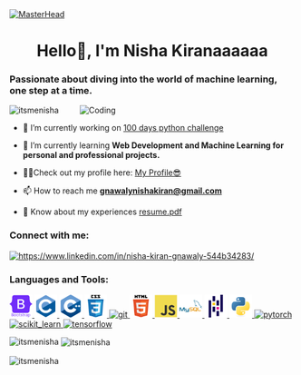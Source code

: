 <a href="https://itsmenisha.github.io">
  <img src="https://www.gifcen.com/wp-content/uploads/2022/07/discord-banner-gif-7.gif" alt="MasterHead" style="width:1000px; height:250px;">
</a>


<h1 align="center"> Hello👋, I'm Nisha Kiranaaaaaa</h1>
<h3 align="ce3nter">Passionate about diving into the world of machine learning, one step at a time.</h3>
<img align="right" alt="Coding" width="380"  src="https://img.freepik.com/premium-photo/illustration-young-gamer-hacker-girl-looking-monitor-room_73290-4862.jpg">

<p align="left"> <img src="https://komarev.com/ghpvc/?username=itsmenisha&label=Profile%20views&color=0e75b6&style=flat" alt="itsmenisha" /> </p>

- 🔭 I’m currently working on [100 days python challenge](https://github.com/itsmenisha/100_Days_Python_codes)

- 🌱 I’m currently learning **Web Development and Machine Learning for personal and professional projects.**

- 👩‍💻Check out my profile here: [My Profile😎](https://itsmenisha.github.io/)


- 📫 How to reach me **gnawalynishakiran@gmail.com**

- 📄 Know about my experiences [resume.pdf](https://github.com/itsmenisha/itsmenisha.github.io/blob/main/Nisha-Kiran-Gnawaly.pdf)

<h3 align="left">Connect with me:</h3>
<p align="left">
<a href="https://linkedin.com/in/https://www.linkedin.com/in/nisha-kiran-gnawaly-544b34283/" target="blank"><img align="center" src="https://raw.githubusercontent.com/rahuldkjain/github-profile-readme-generator/master/src/images/icons/Social/linked-in-alt.svg" alt="https://www.linkedin.com/in/nisha-kiran-gnawaly-544b34283/" height="30" width="40" /></a>
</p>

<h3 align="left">Languages and Tools:</h3>
<p align="left"> <a href="https://getbootstrap.com" target="_blank" rel="noreferrer"> <img src="https://raw.githubusercontent.com/devicons/devicon/master/icons/bootstrap/bootstrap-plain-wordmark.svg" alt="bootstrap" width="40" height="40"/> </a> <a href="https://www.cprogramming.com/" target="_blank" rel="noreferrer"> <img src="https://raw.githubusercontent.com/devicons/devicon/master/icons/c/c-original.svg" alt="c" width="40" height="40"/> </a> <a href="https://www.w3schools.com/cpp/" target="_blank" rel="noreferrer"> <img src="https://raw.githubusercontent.com/devicons/devicon/master/icons/cplusplus/cplusplus-original.svg" alt="cplusplus" width="40" height="40"/> </a> <a href="https://www.w3schools.com/css/" target="_blank" rel="noreferrer"> <img src="https://raw.githubusercontent.com/devicons/devicon/master/icons/css3/css3-original-wordmark.svg" alt="css3" width="40" height="40"/> </a> <a href="https://git-scm.com/" target="_blank" rel="noreferrer"> <img src="https://www.vectorlogo.zone/logos/git-scm/git-scm-icon.svg" alt="git" width="40" height="40"/> </a> <a href="https://www.w3.org/html/" target="_blank" rel="noreferrer"> <img src="https://raw.githubusercontent.com/devicons/devicon/master/icons/html5/html5-original-wordmark.svg" alt="html5" width="40" height="40"/> </a> <a href="https://developer.mozilla.org/en-US/docs/Web/JavaScript" target="_blank" rel="noreferrer"> <img src="https://raw.githubusercontent.com/devicons/devicon/master/icons/javascript/javascript-original.svg" alt="javascript" width="40" height="40"/> </a> <a href="https://www.mysql.com/" target="_blank" rel="noreferrer"> <img src="https://raw.githubusercontent.com/devicons/devicon/master/icons/mysql/mysql-original-wordmark.svg" alt="mysql" width="40" height="40"/> </a> <a href="https://pandas.pydata.org/" target="_blank" rel="noreferrer"> <img src="https://raw.githubusercontent.com/devicons/devicon/2ae2a900d2f041da66e950e4d48052658d850630/icons/pandas/pandas-original.svg" alt="pandas" width="40" height="40"/> </a> <a href="https://www.python.org" target="_blank" rel="noreferrer"> <img src="https://raw.githubusercontent.com/devicons/devicon/master/icons/python/python-original.svg" alt="python" width="40" height="40"/> </a> <a href="https://pytorch.org/" target="_blank" rel="noreferrer"> <img src="https://www.vectorlogo.zone/logos/pytorch/pytorch-icon.svg" alt="pytorch" width="40" height="40"/> </a> <a href="https://scikit-learn.org/" target="_blank" rel="noreferrer"> <img src="https://upload.wikimedia.org/wikipedia/commons/0/05/Scikit_learn_logo_small.svg" alt="scikit_learn" width="40" height="40"/> </a> <a href="https://www.tensorflow.org" target="_blank" rel="noreferrer"> <img src="https://www.vectorlogo.zone/logos/tensorflow/tensorflow-icon.svg" alt="tensorflow" width="40" height="40"/> </a> </p>

<p><img align="left" src="https://github-readme-stats.vercel.app/api/top-langs?username=itsmenisha&show_icons=true&locale=en&layout=compact" alt="itsmenisha" /></p>

<p>&nbsp;<img align="center" src="https://github-readme-stats.vercel.app/api?username=itsmenisha&show_icons=true&locale=en" alt="itsmenisha" /></p>

<p><img align="center" src="https://github-readme-streak-stats.herokuapp.com/?user=itsmenisha&" alt="itsmenisha" /></p>
